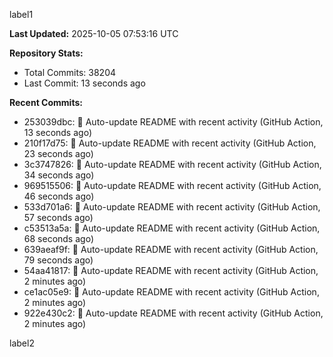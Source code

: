 
label1 
<!-- ACTIVITY_START -->
**Last Updated:** 2025-10-05 07:53:16 UTC

**Repository Stats:**
- Total Commits: 38204
- Last Commit: 13 seconds ago

**Recent Commits:**
- 253039dbc: 🤖 Auto-update README with recent activity (GitHub Action, 13 seconds ago)
- 210f17d75: 🤖 Auto-update README with recent activity (GitHub Action, 23 seconds ago)
- 3c3747826: 🤖 Auto-update README with recent activity (GitHub Action, 34 seconds ago)
- 969515506: 🤖 Auto-update README with recent activity (GitHub Action, 46 seconds ago)
- 533d701a6: 🤖 Auto-update README with recent activity (GitHub Action, 57 seconds ago)
- c53513a5a: 🤖 Auto-update README with recent activity (GitHub Action, 68 seconds ago)
- 639aeaf9f: 🤖 Auto-update README with recent activity (GitHub Action, 79 seconds ago)
- 54aa41817: 🤖 Auto-update README with recent activity (GitHub Action, 2 minutes ago)
- ce1ac05e9: 🤖 Auto-update README with recent activity (GitHub Action, 2 minutes ago)
- 922e430c2: 🤖 Auto-update README with recent activity (GitHub Action, 2 minutes ago)
<!-- ACTIVITY_END -->

label2
